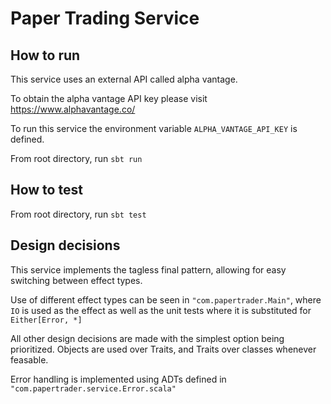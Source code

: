 # Paper Trading Service

## How to run

This service uses an external API called alpha vantage. 

To obtain the alpha vantage API key please visit https://www.alphavantage.co/

To run this service the environment variable `ALPHA_VANTAGE_API_KEY` is defined.

From root directory, run `sbt run`

## How to test

From root directory, run `sbt test`

## Design decisions

This service implements the tagless final pattern, allowing for easy switching between effect types.

Use of different effect types can be seen in `"com.papertrader.Main"`, where `IO` is used as the effect as well as the unit tests where it is substituted for `Either[Error, *]`

All other design decisions are made with the simplest option being prioritized. Objects are used over Traits, and Traits over classes whenever feasable.

Error handling is implemented using ADTs defined in `"com.papertrader.service.Error.scala"`